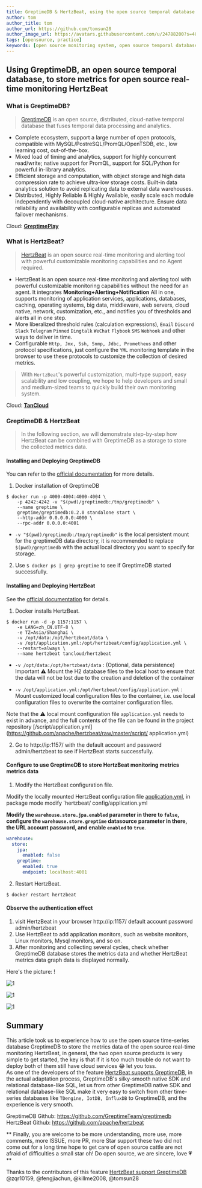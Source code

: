 ```yaml
---
title: GreptimeDB & HertzBeat, using the open source temporal database GreptimeDB to store metrics for the open source real-time monitoring HertzBeat    
author: tom  
author_title: tom   
author_url: https://github.com/tomsun28  
author_image_url: https://avatars.githubusercontent.com/u/24788200?s=400&v=4  
tags: [opensource, practice]
keywords: [open source monitoring system, open source temporal database, HertzBeat, GreptimeDB]
---
```


## Using GreptimeDB, an open source temporal database, to store metrics for open source real-time monitoring HertzBeat

### What is GreptimeDB?

> [GreptimeDB](https://github.com/GreptimeTeam/greptimedb) is an open source, distributed, cloud-native temporal database that fuses temporal data processing and analytics.

- Complete ecosystem, support a large number of open protocols, compatible with MySQL/PostreSQL/PromQL/OpenTSDB, etc., low learning cost, out-of-the-box.
- Mixed load of timing and analytics, support for highly concurrent read/write; native support for PromQL, support for SQL/Python for powerful in-library analytics.
- Efficient storage and computation, with object storage and high data compression rate to achieve ultra-low storage costs. Built-in data analytics solution to avoid replicating data to external data warehouses.
- Distributed, Highly Reliable & Highly Available, easily scale each module independently with decoupled cloud-native architecture. Ensure data reliability and availability with configurable replicas and automated failover mechanisms.

Cloud: **[GreptimePlay](https://greptime.com/playground)**

### What is HertzBeat?

> [HertzBeat](https://github.com/apache/hertzbeat) is an open source real-time monitoring and alerting tool with powerful customizable monitoring capabilities and no Agent required.

- HertzBeat is an open source real-time monitoring and alerting tool with powerful customizable monitoring capabilities without the need for an agent. It integrates **Monitoring+Alerting+Notification** All in one, supports monitoring of application services, applications, databases, caching, operating systems, big data, middleware, web servers, cloud native, network, customization, etc., and notifies you of thresholds and alerts all in one step.
- More liberalized threshold rules (calculation expressions), `Email` `Discord` `Slack` `Telegram` `Pinned` `Dingtalk` `WeChat` `Flybook` `SMS` `Webhook` and other ways to deliver in time.
- Configurable `Http, Jmx, Ssh, Snmp, Jdbc, Prometheus` and other protocol specifications, just configure the `YML` monitoring template in the browser to use these protocols to customize the collection of desired metrics.

> With `HertzBeat`'s powerful customization, multi-type support, easy scalability and low coupling, we hope to help developers and small and medium-sized teams to quickly build their own monitoring system.

Cloud: **[TanCloud](https://console.tancloud.cn/)**

### GreptimeDB & HertzBeat

> In the following section, we will demonstrate step-by-step how HertzBeat can be combined with GreptimeDB as a storage to store the collected metrics data.

#### Installing and Deploying GreptimeDB

You can refer to the [official documentation](https://docs.greptime.com/getting-started/overview#docker) for more details.

1. Docker installation of GreptimeDB

```shell
$ docker run -p 4000-4004:4000-4004 \
    -p 4242:4242 -v "$(pwd)/greptimedb:/tmp/greptimedb" \
    --name greptime \
    greptime/greptimedb:0.2.0 standalone start \
    --http-addr 0.0.0.0.0:4000 \
    --rpc-addr 0.0.0.0:4001
```

- `-v "$(pwd)/greptimedb:/tmp/greptimedb"` is the local persistent mount for the greptimeDB data directory, it is recommended to replace `$(pwd)/greptimedb` with the actual local directory you want to specify for storage.

2. Use ``$ docker ps | grep greptime`` to see if GreptimeDB started successfully.


#### Installing and Deploying HertzBeat

See the [official documentation](https://hertzbeat.com/zh-cn/docs/start/docker-deploy) for details.

1. Docker installs HertzBeat.

```shell 
$ docker run -d -p 1157:1157 \
    -e LANG=zh_CN.UTF-8 \
    -e TZ=Asia/Shanghai \
    -v /opt/data:/opt/hertzbeat/data \
    -v /opt/application.yml:/opt/hertzbeat/config/application.yml \
    --restart=always \
    --name hertzbeat tancloud/hertzbeat
```



- `-v /opt/data:/opt/hertzbeat/data` : (Optional, data persistence) Important ⚠️ Mount the H2 database files to the local host to ensure that the data will not be lost due to the creation and deletion of the container

- `-v /opt/application.yml:/opt/hertzbeat/config/application.yml` : Mount customized local configuration files to the container, i.e. use local configuration files to overwrite the container configuration files.

Note that the ⚠️ local mount configuration file `application.yml` needs to exist in advance, and the full contents of the file can be found in the project repository [/script/application.yml](https://github.com/apache/hertzbeat/raw/master/script/ application.yml)

2. Go to http://ip:1157/ with the default account and password admin/hertzbeat to see if HertzBeat starts successfully.

#### Configure to use GreptimeDB to store HertzBeat monitoring metrics metrics data

1. Modify the HertzBeat configuration file.

Modify the locally mounted HertzBeat configuration file [application.yml](https://github.com/apache/hertzbeat/raw/master/script/application.yml), in package mode modify `hertzbeat/ config/application.yml

**Modify the `warehouse.store.jpa.enabled` parameter in there to `false`, configure the `warehouse.store.greptime` datasource parameter in there, the URL account password, and enable `enabled` to `true`**.

```yaml
warehouse:
  store:
    jpa:
      enabled: false
    greptime:
      enabled: true
      endpoint: localhost:4001
```

2. Restart HertzBeat.

```shell
$ docker restart hertzbeat
```

#### Observe the authentication effect

1. visit HertzBeat in your browser http://ip:1157/ default account password admin/hertzbeat
2. Use HertzBeat to add application monitors, such as website monitors, Linux monitors, Mysql monitors, and so on.
3. After monitoring and collecting several cycles, check whether GreptimeDB database stores the metrics data and whether HertzBeat metrics data graph data is displayed normally.

Here's the picture: !

![1](/img/blog/greptime-1.png)

![1](/img/blog/greptime-2.png)

![1](/img/blog/greptime-3.png)

## Summary

This article took us to experience how to use the open source time-series database GreptimeDB to store the metrics data of the open source real-time monitoring HertzBeat, in general, the two open source products is very simple to get started, the key is that if it is too much trouble do not want to deploy both of them still have cloud services 😂 let you toss.   
As one of the developers of the feature [HertzBeat supports GreptimeDB](https://github.com/apache/hertzbeat/pull/834), in the actual adaptation process, GreptimeDB's silky-smooth native SDK and relational database-like SQL, let us from other GreptimeDB native SDK and relational database-like SQL make it very easy to switch from other time-series databases like `TDengine, IotDB, InfluxDB` to GreptimeDB, and the experience is very smooth.

GreptimeDB Github: https://github.com/GreptimeTeam/greptimedb    
HertzBeat Github: https://github.com/apache/hertzbeat

** Finally, you are welcome to be more understanding, more use, more comments, more ISSUE, more PR, more Star support these two did not come out for a long time hope to get care of open source cattle are not afraid of difficulties a small star oh! Do open source, we are sincere, love 💗**

Thanks to the contributors of this feature [HertzBeat support GreptimeDB](https://github.com/apache/hertzbeat/pull/834) @zqr10159, @fengjiachun, @killme2008, @tomsun28
